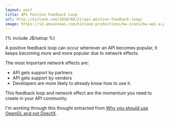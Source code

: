 ```yaml
---
layout: post
title: API Postive Feedback Loop
url: http://kinlane.com/2010/08/21/api-postive-feedback-loop/
image: https://s3.amazonaws.com/kinlane-productions/bw-icons/bw-api-a.png
---
```

{% include JB/setup %}
<p>
     A positive feedback loop can occur whenever an API becomes popular, it keeps becoming more and more popular due to network effects.
</p>

<p>
     The most important network effects are:
</p>
<ul class="mainlist">
     <li>API gets support by partners
     </li>
     <li>API gets support by vendors
     </li>
     <li>Developers are more likely to already know how to use it.
     </li>
</ul>
<p>
     This feedback loop and network effect are the momentum you need to create in your API community.
</p>

<p>
     I'm working through this thought extracted from <a href="http://blog.wolfire.com/2010/01/Why-you-should-use-OpenGL-and-not-DirectX" target="_blank">Why you should use OpenGL and not DirectX</a>.
</p>